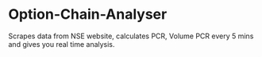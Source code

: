 # Option-Chain-Analyser
Scrapes data from NSE website, calculates PCR, Volume PCR every 5 mins and gives you real time analysis.
